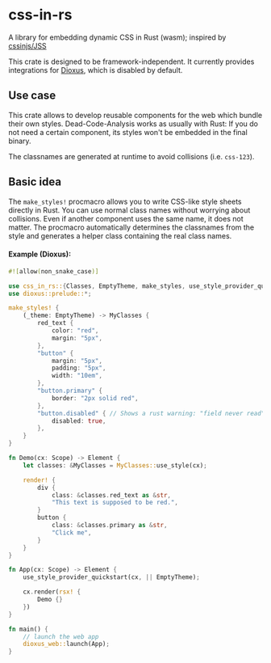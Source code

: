 # css-in-rs
A library for embedding dynamic CSS in Rust (wasm); inspired by [cssinjs/JSS](https://cssinjs.org/)

This crate is designed to be framework-independent.
It currently provides integrations for [Dioxus](https://dioxuslabs.com/), which is disabled by default.

## Use case
This crate allows to develop reusable components for the web which bundle their own
styles. Dead-Code-Analysis works as usually with Rust: If you do not need a certain component,
its styles won't be embedded in the final binary.

The classnames are generated at runtime to avoid collisions (i.e. `css-123`).

## Basic idea
The `make_styles!` procmacro allows you to write CSS-like style sheets directly in Rust. You can
use normal class names without worrying about collisions. Even if another component uses the same
name, it does not matter. The procmacro automatically determines the classnames from the style
and generates a helper class containing the real class names.

#### Example (Dioxus):
```rust
#![allow(non_snake_case)]

use css_in_rs::{Classes, EmptyTheme, make_styles, use_style_provider_quickstart};
use dioxus::prelude::*;

make_styles! {
    (_theme: EmptyTheme) -> MyClasses {
        red_text {
            color: "red",
            margin: "5px",
        },
        "button" {
            margin: "5px",
            padding: "5px",
            width: "10em",
        },
        "button.primary" {
            border: "2px solid red",
        },
        "button.disabled" { // Shows a rust warning: "field never read"
            disabled: true,
        },
    }
}

fn Demo(cx: Scope) -> Element {
    let classes: &MyClasses = MyClasses::use_style(cx);

    render! {
        div {
            class: &classes.red_text as &str,
            "This text is supposed to be red.",
        }
        button {
            class: &classes.primary as &str,
            "Click me",
        }
    }
}

fn App(cx: Scope) -> Element {
    use_style_provider_quickstart(cx, || EmptyTheme);

    cx.render(rsx! {
        Demo {}
    })
}

fn main() {
    // launch the web app
    dioxus_web::launch(App);
}
```